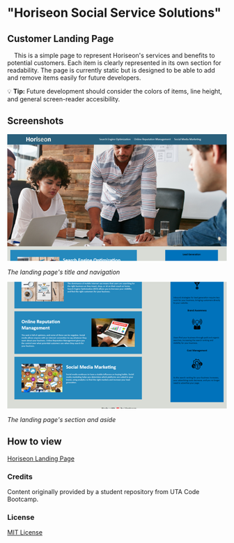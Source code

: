 # "Horiseon Social Service Solutions"

## Customer Landing Page

&nbsp;&nbsp;&nbsp;&nbsp;This is a simple page to represent Horiseon's services and benefits to potential customers. Each item is clearly represented in its own section for readability. The page is currently static but is designed to be able to add and remove items easily for future developers. 

&#128161; **Tip:** Future development should consider the colors of items, line height, and general screen-reader accesibility.


## Screenshots

![Horiseon Title](./assets/images/screenshot-2.png)

*The landing page's title and navigation*

![Horiseon Sections](./assets/images/screenshot-1.png)

*The landing page's section and aside*


## How to view

[Horiseon Landing Page](https://stanjosh.github.io/horiseon-landing-page/horiseon-landing-page/)

### Credits

Content originally provided by a student repository from UTA Code Bootcamp.

### License

[MIT License](https://choosealicense.com/licenses/mit/)